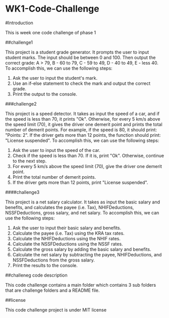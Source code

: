 # WK1-Code-Challenge


#Introduction


This is week one code challenge of phase 1


##challenge1


This project is a student grade generator. It prompts the user to input student marks. The input should be between 0 and 100. Then output the correct grade:
A &#62; 79, B - 60 to 79, C - 59 to 49, D - 40 to 49, E - less 40.
To accomplish this, we can use the following steps:
1. Ask the user to input the student's mark.
2. Use an if-else statement to check the mark and output the correct grade.
3. Print the output to the console.


###challenge2

This project is a speed detector. It takes as input the speed of a car, and if the speed is less than 70, it prints "Ok". Otherwise, for every 5 km/s above the speed limit (70), it gives the driver one demerit point and prints the total number of demerit points.
For example, if the speed is 80, it should print: "Points: 2". If the driver gets more than 12 points, the function should print: "License suspended".
To accomplish this, we can use the following steps:
1. Ask the user to input the speed of the car.
2. Check if the speed is less than 70. If it is, print "Ok". Otherwise, continue to the next step.
3. For every 5 km/s above the speed limit (70), give the driver one demerit point.
4. Print the total number of demerit points.
5. If the driver gets more than 12 points, print "License suspended".

####challenge3

This project is a net salary calculator. It takes as input the basic salary and benefits, and calculates the payee (i.e. Tax), NHIFDeductions, NSSFDeductions, gross salary, and net salary.
To accomplish this, we can use the following steps:
1. Ask the user to input their basic salary and benefits.
2. Calculate the payee (i.e. Tax) using the KRA tax rates.
3. Calculate the NHIFDeductions using the NHIF rates.
4. Calculate the NSSFDeductions using the NSSF rates.
5. Calculate the gross salary by adding the basic salary and benefits.
6. Calculate the net salary by subtracting the payee, NHIFDeductions, and NSSFDeductions from the gross salary.
7. Print the results to the console.


##challeneg code description

This code challenge contains a main folder which contains 3 sub folders that are challenge folders and a README file.

##license

This code challenge project is under MIT license

